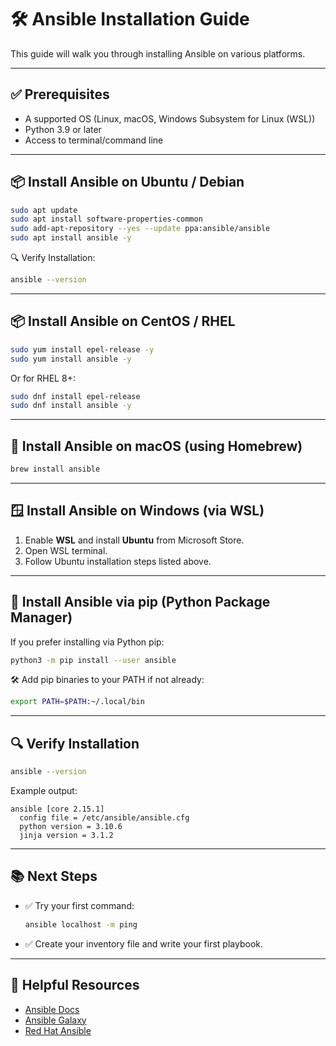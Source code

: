 
# 🛠️ Ansible Installation Guide

This guide will walk you through installing Ansible on various platforms.

---

## ✅ Prerequisites

- A supported OS (Linux, macOS, Windows Subsystem for Linux (WSL))
- Python 3.9 or later
- Access to terminal/command line

---

## 📦 Install Ansible on Ubuntu / Debian

```bash
sudo apt update
sudo apt install software-properties-common
sudo add-apt-repository --yes --update ppa:ansible/ansible
sudo apt install ansible -y
```

🔍 Verify Installation:
```bash
ansible --version
```

---

## 📦 Install Ansible on CentOS / RHEL

```bash
sudo yum install epel-release -y
sudo yum install ansible -y
```

Or for RHEL 8+:

```bash
sudo dnf install epel-release
sudo dnf install ansible -y
```

---

## 🍏 Install Ansible on macOS (using Homebrew)

```bash
brew install ansible
```

---

## 🪟 Install Ansible on Windows (via WSL)

1. Enable **WSL** and install **Ubuntu** from Microsoft Store.
2. Open WSL terminal.
3. Follow Ubuntu installation steps listed above.

---

## 🐍 Install Ansible via pip (Python Package Manager)

If you prefer installing via Python pip:

```bash
python3 -m pip install --user ansible
```

🛠 Add pip binaries to your PATH if not already:
```bash
export PATH=$PATH:~/.local/bin
```

---

## 🔍 Verify Installation

```bash
ansible --version
```

Example output:
```
ansible [core 2.15.1]
  config file = /etc/ansible/ansible.cfg
  python version = 3.10.6
  jinja version = 3.1.2
```

---

## 📚 Next Steps

- ✅ Try your first command:
  ```bash
  ansible localhost -m ping
  ```
- ✅ Create your inventory file and write your first playbook.

---

## 🧰 Helpful Resources

- [Ansible Docs](https://docs.ansible.com/)
- [Ansible Galaxy](https://galaxy.ansible.com/)
- [Red Hat Ansible](https://www.ansible.com/)
